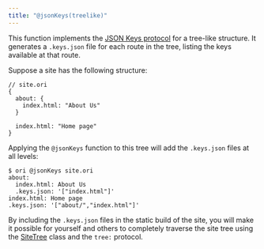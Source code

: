 ```yaml
---
title: "@jsonKeys(treelike)"
---
```


This function implements the [JSON Keys protocol](/async-tree/SiteTree.html#json-keys-protocol) for a tree-like structure. It generates a `.keys.json` file for each route in the tree, listing the keys available at that route.

Suppose a site has the following structure:

```ori
// site.ori
{
  about: {
    index.html: "About Us"
  }

  index.html: "Home page"
}
```

Applying the `@jsonKeys` function to this tree will add the `.keys.json` files at all levels:

```console
$ ori @jsonKeys site.ori
about:
  index.html: About Us
  .keys.json: '["index.html"]'
index.html: Home page
.keys.json: '["about/","index.html"]'
```

By including the `.keys.json` files in the static build of the site, you will make it possible for yourself and others to completely traverse the site tree using the [SiteTree](/async-tree/SiteTree.html) class and the `tree:` protocol.

